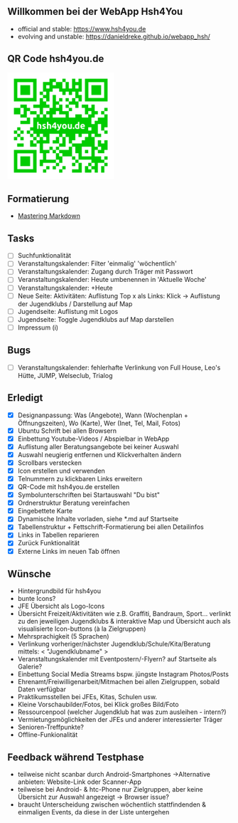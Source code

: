## Willkommen bei der WebApp Hsh4You
- official and stable: https://www.hsh4you.de
- evolving and unstable: https://danieldreke.github.io/webapp_hsh/

## QR Code hsh4you.de
<a href="images/qr-code.png"><img src="images/qr-code.png" width="240px"></a>

## Formatierung
- [Mastering Markdown](https://guides.github.com/features/mastering-markdown/)

## Tasks

- [ ] Suchfunktionalität
- [ ] Veranstaltungskalender: Filter 'einmalig' 'wöchentlich'
- [ ] Veranstaltungskalender: Zugang durch Träger mit Passwort
- [ ] Veranstaltungskalender: Heute umbenennen in 'Aktuelle Woche'
- [ ] Veranstaltungskalender: +Heute
- [ ] Neue Seite: Aktivitäten: Auflistung Top x als Links: Klick -> Auflistung der Jugendklubs / Darstellung auf Map
- [ ] Jugendseite: Auflistung mit Logos
- [ ] Jugendseite: Toggle Jugendklubs auf Map darstellen
- [ ] Impressum (i)

## Bugs

- [ ] Veranstaltungskalender: fehlerhafte Verlinkung von Full House, Leo's Hütte, JUMP, Welseclub, Trialog

## Erledigt

- [x] Designanpassung: Was (Angebote), Wann (Wochenplan + Öffnungszeiten), Wo (Karte), Wer (Inet, Tel, Mail, Fotos)
- [x] Ubuntu Schrift bei allen Browsern
- [x] Einbettung Youtube-Videos / Abspielbar in WebApp
- [x] Auflistung aller Beratungsangebote bei keiner Auswahl
- [x] Auswahl neugierig entfernen und Klickverhalten ändern
- [x] Scrollbars verstecken
- [x] Icon erstellen und verwenden
- [x] Telnummern zu klickbaren Links erweitern
- [x] QR-Code mit hsh4you.de erstellen
- [x] Symbolunterschriften bei Startauswahl "Du bist"
- [x] Ordnerstruktur Beratung vereinfachen
- [x] Eingebettete Karte
- [x] Dynamische Inhalte vorladen, siehe \*.md auf Startseite
- [X] Tabellenstruktur + Fettschrift-Formatierung bei allen Detailinfos
- [x] Links in Tabellen reparieren
- [x] Zurück Funktionalität
- [X] Externe Links im neuen Tab öffnen

## Wünsche

- Hintergrundbild für hsh4you
- bunte Icons?
- JFE Übersicht als Logo-Icons
- Übersicht Freizeit/Aktivitäten wie z.B. Graffiti, Bandraum, Sport... verlinkt zu den jeweiligen Jugendklubs & interaktive Map
und Übersicht auch als visualisierte Icon-buttons (à la Zielgruppen)
- Mehrsprachigkeit (5 Sprachen)
- Verlinkung vorheriger/nächster Jugendklub/Schule/Kita/Beratung mittels: < "Jugendklubname" >
- Veranstaltungskalender mit Eventpostern/-Flyern? auf Startseite als Galerie?
- Einbettung Social Media Streams bspw. jüngste Instagram Photos/Posts
- Ehrenamt/Freiwilligenarbeit/Mitmachen bei allen Zielgruppen, sobald Daten verfügbar
- Praktikumsstellen bei JFEs, Kitas, Schulen usw.
- Kleine Vorschaubilder/Fotos, bei Klick großes Bild/Foto
- Ressourcenpool (welcher Jugendklub hat was zum ausleihen - intern?)
- Vermietungsmöglichkeiten der JFEs und anderer interessierter Träger
- Senioren-Treffpunkte?
- Offline-Funkionalität

## Feedback während Testphase

- teilweise nicht scanbar durch Android-Smartphones ->Alternative anbieten: Website-Link oder Scanner-App
- teilweise bei Android- & htc-Phone nur Zielgruppen, aber keine Übersicht zur Auswahl angezeigt -> Browser issue?
- braucht Unterscheidung zwischen wöchentlich stattfindenden & einmaligen Events, da diese in der Liste untergehen

